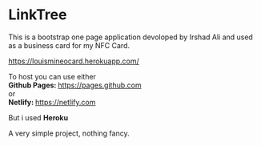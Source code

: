 # LinkTree
This is a bootstrap one page application devoloped by Irshad Ali and used as a business card for my NFC Card.

https://louismineocard.herokuapp.com/



To host you can use either<br>
<b>Github Pages: </b> https://pages.github.com
<br> or <br>
<b>Netlify: </b> https://netlify.com

But i used <b>Heroku</b>

A very simple project, nothing fancy.
